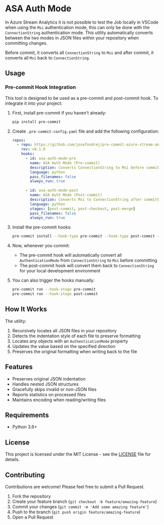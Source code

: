 # ASA Auth Mode

In Azure Stream Analytics it is not possible to test the Job locally in VSCode when using the `Msi` authentication mode,
this can only be done with the `ConnectionString` authentication mode. This utility automatically converts between the
two modes in JSON files within your repository when committing changes.

Before commit, it converts all `ConnectionString` to `Msi` and after commit, it converts all `Msi` back to
`ConnectionString`.

## Usage

### Pre-commit Hook Integration

This tool is designed to be used as a pre-commit and post-commit hook. To integrate it into your project:

1. First, install pre-commit if you haven't already:
   ```bash
   pip install pre-commit
   ```

2. Create `.pre-commit-config.yaml` file and add the following configuration:
   ```yaml
   repos:
     - repo: https://github.com/josefondrej/pre-commit-azure-stream-analytics
       rev: v0.1.0
       hooks:
         - id: asa-auth-mode-pre
           name: ASA Auth Mode (Pre-commit)
           description: Converts ConnectionString to Msi before committing
           language: python
           pass_filenames: false
           always_run: true
         
         - id: asa-auth-mode-post
           name: ASA Auth Mode (Post-commit)
           description: Converts Msi to ConnectionString after committing
           language: python
           stages: [post-commit, post-checkout, post-merge]
           pass_filenames: false
           always_run: true
   ```

3. Install the pre-commit hooks:
   ```bash
   pre-commit install --hook-type pre-commit --hook-type post-commit --hook-type post-checkout --hook-type post-merge
   ```

4. Now, whenever you commit:
    - The pre-commit hook will automatically convert all `AuthenticationMode` from `ConnectionString` to `Msi` before
      committing
    - The post-commit hook will convert them back to `ConnectionString` for your local development environment

5. You can also trigger the hooks manually:
   ```bash
   pre-commit run --hook-stage pre-commit
   pre-commit run --hook-stage post-commit
   ```

## How It Works

The utility:

1. Recursively locates all JSON files in your repository
2. Detects the indentation style of each file to preserve formatting
3. Locates any objects with an `AuthenticationMode` property
4. Updates the value based on the specified direction
5. Preserves the original formatting when writing back to the file

## Features

- Preserves original JSON indentation
- Handles nested JSON structures
- Gracefully skips invalid or non-JSON files
- Reports statistics on processed files
- Maintains encoding when reading/writing files

## Requirements

- Python 3.6+

## License

This project is licensed under the MIT License - see the [LICENSE](LICENSE) file for details.

## Contributing

Contributions are welcome! Please feel free to submit a Pull Request.

1. Fork the repository
2. Create your feature branch (`git checkout -b feature/amazing-feature`)
3. Commit your changes (`git commit -m 'Add some amazing feature'`)
4. Push to the branch (`git push origin feature/amazing-feature`)
5. Open a Pull Request